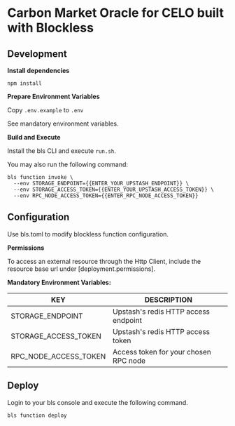 # Carbon Market Oracle for CELO built with Blockless

## Development

**Install dependencies**

`npm install`

**Prepare Environment Variables**

Copy `.env.example` to `.env`

See mandatory environment variables.


**Build and Execute**

Install the bls CLI and execute `run.sh`.

You may also run the following command:

```
bls function invoke \
  --env STORAGE_ENDPOINT={{ENTER_YOUR_UPSTASH_ENDPOINT}} \
  --env STORAGE_ACCESS_TOKEN={{ENTER_YOUR_UPSTASH_ACCESS_TOKEN}} \
  --env RPC_NODE_ACCESS_TOKEN={{ENTER_RPC_NODE_ACCESS_TOKEN}}
```

## Configuration

Use bls.toml to modify blockless function configuration.

**Permissions**

To access an external resource through the Http Client, include the resource base url under [deployment.permissions].

**Mandatory Environment Variables:**

| KEY                   | DESCRIPTION                           |
|-----------------------|---------------------------------------|
| STORAGE_ENDPOINT      | Upstash's redis HTTP access endpoint  |
| STORAGE_ACCESS_TOKEN  | Upstash's redis HTTP access token     |
| RPC_NODE_ACCESS_TOKEN | Access token for your chosen RPC node |


## Deploy

Login to your bls console and execute the following command.

```
bls function deploy
```